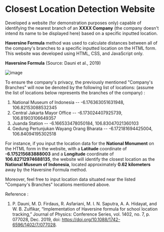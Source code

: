 # Closest Location Detection Website
Developed a website (for demonstration purposes only) capable of identifying the nearest branch of an **XXXX Company** (the company doesn't intend its name to be displayed here) based on a specific inputted location.

**Haversine Formula** method was used to calculate distances between all of the company's branches to a specific inputted location on the HTML form. This website was developed using HTML, CSS, and JavaScript only.

**Haversine Formula** (Source: Dauni et al., 2019)

![image](https://github.com/Arckitechttt/Closest-Location-Detection-Website/assets/73390184/7d31239a-a3b6-4264-941d-5e49b7141d41)

To ensure the company's privacy, the previously mentioned "Company's Branches" will now be denoted by the following list of locations: (assume the list of locations below represents the branches of the company) :
1. National Museum of Indonesia -- -6.176363051631948, 106.82153088532345
2. Central Jakarta Mayor Office -- -6.173024407925739, 106.81903106649357
3. Juanda Station -- -6.166533478050184, 106.83047021360103
4. Gedung Pertunjukan Wayang Orang Bharata -- -6.172181694425004, 106.84094195302518

For instance, if you input the location data for the **National Monument** on the HTML form in the website, with a **Latitude** coordinate of **-6.175215683888003** and a **Longitude** coordinate of **106.82712974688135**, the website will identify the closest location as the **National Museum of Indonesia**, located approximately **0.62 kilometers** away by the Haversine Formula method.

Moreover, feel free to input location data situated near the listed "Company's Branches" locations mentioned above.

Reference :
1. P. Dauni, M. D. Firdaus, R. Asfariani, M. I. N. Saputra, A. A. Hidayat, and W. B. Zulfikar, “Implementation of Haversine formula for school location tracking,” Journal of Physics: Conference Series, vol. 1402, no. 7, p. 077028, Dec. 2019, doi: https://doi.org/10.1088/1742-6596/1402/7/077028.
